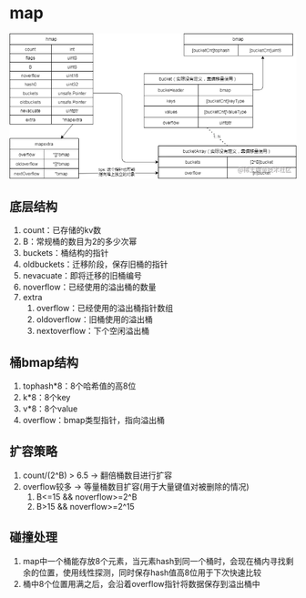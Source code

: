 # map
![结构](桶结构.png)

## 底层结构
1. count：已存储的kv数
2. B：常规桶的数目为2的多少次幂
3. buckets：桶结构的指针
4. oldbuckets：迁移阶段，保存旧桶的指针
5. nevacuate：即将迁移的旧桶编号
6. noverflow：已经使用的溢出桶的数量
7. extra
   1. overflow：已经使用的溢出桶指针数组
   2. oldoverflow：旧桶使用的溢出桶
   3. nextoverflow：下个空闲溢出桶

## 桶bmap结构
1. tophash*8：8个哈希值的高8位
2. k*8：8个key
3. v*8：8个value
4. overflow：bmap类型指针，指向溢出桶

## 扩容策略
1. count/(2^B) > 6.5 -> 翻倍桶数目进行扩容
2. overflow较多 -> 等量桶数目扩容(用于大量键值对被删除的情况)
   1. B<=15 && noverflow>=2^B
   2. B>15 && noverflow>=2^15

## 碰撞处理
1. map中一个桶能存放8个元素，当元素hash到同一个桶时，会现在桶内寻找剩余的位置，使用线性探测，同时保存hash值高8位用于下次快速比较
2. 桶中8个位置用满之后，会沿着overflow指针将数据保存到溢出桶中